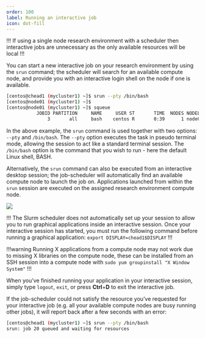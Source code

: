 ```yaml
---
order: 100
label: Running an interactive job
icon: dot-fill
---
```





!!!
If using a single node research environment with a scheduler then interactive jobs are unnecessary as the only available resources will be local
!!!

You can start a new interactive job on your research environment by using the `srun` command; the scheduler will search for an available compute node, and provide you with an interactive login shell on the node if one is available.

```bash
[centos@chead1 (mycluster1) ~]$ srun --pty /bin/bash
[centos@node01 (mycluster1) ~]$
[centos@node01 (mycluster1) ~]$ squeue
           JOBID PARTITION     NAME     USER ST       TIME  NODES NODELIST(REASON)
               3       all     bash    centos R       0:39      1 node01
```

In the above example, the `srun` command is used together with two options: `--pty` and `/bin/bash`. The `--pty` option executes the task in pseudo terminal mode, allowing the session to act like a standard terminal session. The `/bin/bash` option is the command that you wish to run - here the default Linux shell, BASH.

Alternatively, the `srun` command can also be executed from an interactive desktop session; the job-scheduler will automatically find an available compute node to launch the job on. Applications launched from within the `srun` session are executed on the assigned research environment compute node.

![](/images/interactivejob.png)


!!!
The Slurm scheduler does not automatically set up your session to allow you to run graphical applications inside an interactive session. Once your interactive session has started, you must run the following command before running a graphical application: `export DISPLAY=chead1$DISPLAY`
!!!

!!!warning
Running X applications from a compute node may not work due to missing X libraries on the compute node, these can be installed from an SSH session into a compute node with `sudo yum groupinstall "X Window System"`
!!!

When you’ve finished running your application in your interactive session, simply type `logout`, `exit`, or press **Ctrl**+**D** to exit the interactive job.

If the job-scheduler could not satisfy the resource you’ve requested for your interactive job (e.g. all your available compute nodes are busy running other jobs), it will report back after a few seconds with an error:

```bash
[centos@chead1 (mycluster1) ~]$ srun --pty /bin/bash
srun: job 20 queued and waiting for resources
```


